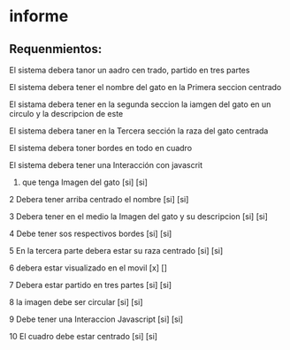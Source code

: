 # informe

## Requenmientos:

El sistema debera tanor un aadro cen trado, partido en tres partes

El sistema debera tener el nombre del gato en la Primera seccion centrado

El sistama debera tener en la segunda seccion la iamgen del gato en un circulo y la descripcion  de este

El sistema debera taner en la Tercera sección la raza del gato centrada

El sistema debera toner bordes en todo en cuadro

El sistema debera tener una Interacción con javascrit 


1. que tenga Imagen del gato [si] [si]

2 Debera tener arriba centrado el nombre [si] [si]

3 Debera tener en el medio la Imagen del gato y su descripcion [si] [si]

4 Debe tener sos respectivos bordes [si] [si]

5 En la tercera parte debera estar su raza centrado [si] [si]

6 debera estar visualizado en el movil [x] []

7 Debera estar partido en tres partes [si] [si]

8 la imagen debe ser circular [si] [si]

9 Debe tener una Interaccion Javascript [si] [si]

10 El cuadro debe estar centrado [si] [si]

